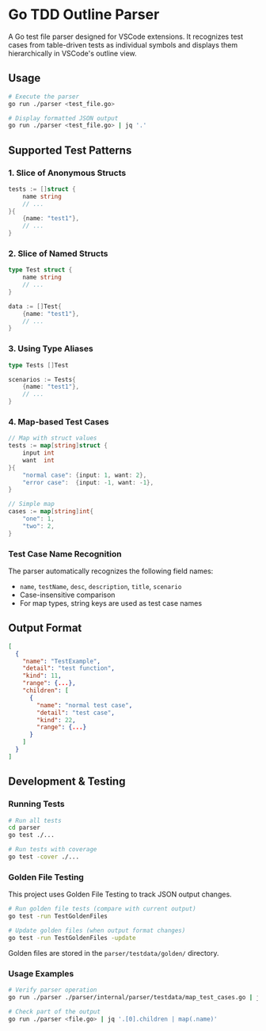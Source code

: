# Go TDD Outline Parser

A Go test file parser designed for VSCode extensions. It recognizes test cases from table-driven tests as individual symbols and displays them hierarchically in VSCode's outline view.

## Usage

```bash
# Execute the parser
go run ./parser <test_file.go>

# Display formatted JSON output
go run ./parser <test_file.go> | jq '.'
```

## Supported Test Patterns

### 1. Slice of Anonymous Structs
```go
tests := []struct {
    name string
    // ...
}{
    {name: "test1"},
    // ...
}
```

### 2. Slice of Named Structs
```go
type Test struct {
    name string
    // ...
}

data := []Test{
    {name: "test1"},
    // ...
}
```

### 3. Using Type Aliases
```go
type Tests []Test

scenarios := Tests{
    {name: "test1"},
    // ...
}
```

### 4. Map-based Test Cases
```go
// Map with struct values
tests := map[string]struct {
    input int
    want  int
}{
    "normal case": {input: 1, want: 2},
    "error case":  {input: -1, want: -1},
}

// Simple map
cases := map[string]int{
    "one": 1,
    "two": 2,
}
```

### Test Case Name Recognition

The parser automatically recognizes the following field names:
- `name`, `testName`, `desc`, `description`, `title`, `scenario`
- Case-insensitive comparison
- For map types, string keys are used as test case names

## Output Format

```json
[
  {
    "name": "TestExample",
    "detail": "test function",
    "kind": 11,
    "range": {...},
    "children": [
      {
        "name": "normal test case",
        "detail": "test case",
        "kind": 22,
        "range": {...}
      }
    ]
  }
]
```

## Development & Testing

### Running Tests

```bash
# Run all tests
cd parser
go test ./...

# Run tests with coverage
go test -cover ./...
```

### Golden File Testing

This project uses Golden File Testing to track JSON output changes.

```bash
# Run golden file tests (compare with current output)
go test -run TestGoldenFiles

# Update golden files (when output format changes)
go test -run TestGoldenFiles -update
```

Golden files are stored in the `parser/testdata/golden/` directory.

### Usage Examples

```bash
# Verify parser operation
go run ./parser ./parser/internal/parser/testdata/map_test_cases.go | jq '.'

# Check part of the output
go run ./parser <file.go> | jq '.[0].children | map(.name)'
```
